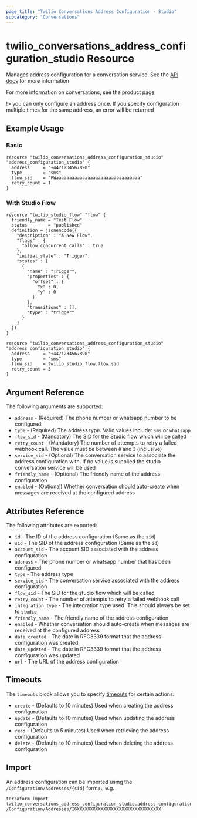 ```yaml
---
page_title: "Twilio Conversations Address Configuration - Studio"
subcategory: "Conversations"
---
```


# twilio_conversations_address_configuration_studio Resource

Manages address configuration for a conversation service. See the [API docs](https://www.twilio.com/docs/conversations/api/address-configuration-resource) for more information

For more information on conversations, see the product [page](https://www.twilio.com/conversations)

!> you can only configure an address once. If you specify configuration multiple times for the same address, an error will be returned

## Example Usage

### Basic

```hcl
resource "twilio_conversations_address_configuration_studio" "address_configuration_studio" {
  address     = "+4471234567890"
  type        = "sms"
  flow_sid    = "FWaaaaaaaaaaaaaaaaaaaaaaaaaaaaaaaa"
  retry_count = 1
}
```

### With Studio Flow

```hcl
resource "twilio_studio_flow" "flow" {
  friendly_name = "Test Flow"
  status        = "published"
  definition = jsonencode({
    "description" : "A New Flow",
    "flags" : {
      "allow_concurrent_calls" : true
    },
    "initial_state" : "Trigger",
    "states" : [
      {
        "name" : "Trigger",
        "properties" : {
          "offset" : {
            "x" : 0,
            "y" : 0
          }
        },
        "transitions" : [],
        "type" : "trigger"
      }
    ]
  })
}

resource "twilio_conversations_address_configuration_studio" "address_configuration_studio" {
  address     = "+4471234567890"
  type        = "sms"
  flow_sid    = twilio_studio_flow.flow.sid
  retry_count = 3
}
```

## Argument Reference

The following arguments are supported:

- `address` - (Required) The phone number or whatsapp number to be configured
- `type` - (Required) The address type. Valid values include: `sms` or `whatsapp`
- `flow_sid` - (Mandatory) The SID for the Studio flow which will be called
- `retry_count` - (Mandatory) The number of attempts to retry a failed webhook call. The value must be between `0` and `3` (inclusive)
- `service_sid` - (Optional) The conversation service to associate the address configuration with. If no value is supplied the studio conversation service will be used
- `friendly_name` - (Optional) The friendly name of the address configuration
- `enabled` - (Optional) Whether conversation should auto-create when messages are received at the configured address

## Attributes Reference

The following attributes are exported:

- `id` - The ID of the address configuration (Same as the `sid`)
- `sid` - The SID of the address configuration (Same as the `id`)
- `account_sid` - The account SID associated with the address configuration
- `address` - The phone number or whatsapp number that has been configured
- `type` - The address type
- `service_sid` - The conversation service associated with the address configuration
- `flow_sid` - The SID for the studio flow which will be called
- `retry_count` - The number of attempts to retry a failed webhook call
- `integration_type` - The integration type used. This should always be set to `studio`
- `friendly_name` - The friendly name of the address configuration
- `enabled` - Whether conversation should auto-create when messages are received at the configured address
- `date_created` - The date in RFC3339 format that the address configuration was created
- `date_updated` - The date in RFC3339 format that the address configuration was updated
- `url` - The URL of the address configuration

## Timeouts

The `timeouts` block allows you to specify [timeouts](https://www.terraform.io/docs/configuration/resources.html#timeouts) for certain actions:

- `create` - (Defaults to 10 minutes) Used when creating the address configuration
- `update` - (Defaults to 10 minutes) Used when updating the address configuration
- `read` - (Defaults to 5 minutes) Used when retrieving the address configuration
- `delete` - (Defaults to 10 minutes) Used when deleting the address configuration

## Import

An address configuration can be imported using the `/Configuration/Addresses/{sid}` format, e.g.

```shell
terraform import twilio_conversations_address_configuration_studio.address_configuration_studio /Configuration/Addresses/IGXXXXXXXXXXXXXXXXXXXXXXXXXXXXXXXX
```
